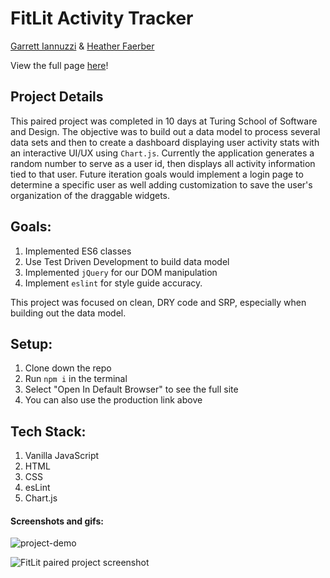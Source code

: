 # FitLit Activity Tracker

[Garrett Iannuzzi](https://github.com/Garrett-Iannuzzi) & [Heather Faerber](https://github.com/hfaerber)

View the full page [here](https://fitness-is-litness.netlify.app/)!

## Project Details

This paired project was completed in 10 days at Turing School of Software and Design. The objective was to
build out a data model to process several data sets and then to create a dashboard displaying user activity stats with an interactive UI/UX using `Chart.js`. Currently the application generates a random number to serve as a user id, then displays all activity information tied to that user.  Future iteration goals would implement a login page to determine a specific user as well adding customization to save the user's organization of the draggable widgets.

## Goals:
1) Implemented ES6 classes 
2) Use Test Driven Development to build data model
3) Implemented `jQuery` for our DOM manipulation 
4) Implement `eslint` for style guide accuracy.  

This project was focused on clean, DRY code and SRP, especially when building out the data model.

## Setup:
1) Clone down the repo 
2) Run `npm i` in the terminal
3) Select "Open In Default Browser" to see the full site
4) You can also use the production link above

## Tech Stack:

1) Vanilla JavaScript
2) HTML
3) CSS
4) esLint
5) Chart.js

#### Screenshots and gifs:
![project-demo](https://user-images.githubusercontent.com/48163945/66961130-79f16a00-f05d-11e9-86d0-906f3dcbf8bf.gif)

![FitLit paired project screenshot](https://user-images.githubusercontent.com/48163945/66958950-e6b63580-f058-11e9-99a2-12dca5ea1af2.png)

